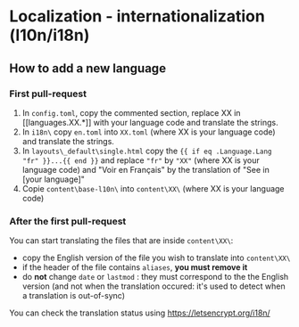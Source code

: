 
# Localization - internationalization (l10n/i18n)

## How to add a new language

### First pull-request

1. In `config.toml`, copy the commented section, replace XX in [[languages.XX.*]] with your language code and translate the strings.
2. In `i18n\` copy `en.toml` into `XX.toml` (where XX is your language code) and translate the strings.
3. In `layouts\_default\single.html` copy the `{{ if eq .Language.Lang "fr" }}...{{ end }}` and replace `"fr"` by `"XX"` (where XX is your language code) and "Voir en Français" by the translation of "See in [your language]"
4. Copie `content\base-l10n\` into `content\XX\` (where XX is your language code)

### After the first pull-request

You can start translating the files that are inside `content\XX\`:

* copy the English version of the file you wish to translate into `content\XX\`
* if the header of the file contains `aliases`, **you must remove it**
* do **not** change `date` or `lastmod` : they must correspond to the the English version (and not when the translation occured: it's used to detect when a translation is out-of-sync)

You can check the translation status using https://letsencrypt.org/i18n/
